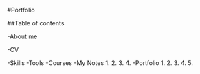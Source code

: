 #Portfolio

##Table of contents
<p>-About me </p>
<p>-CV</p>
-Skills
-Tools
-Courses
-My Notes
	1.
	2.
	3.
	4.
-Portfolio
	1.
	2.
	3.
	4.
	5.
